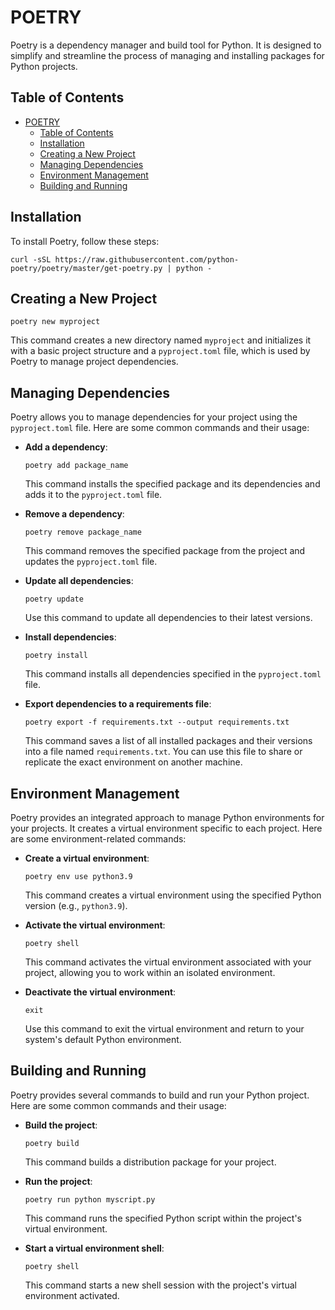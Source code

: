 # POETRY

Poetry is a dependency manager and build tool for Python. It is designed to simplify and streamline the process of managing and installing packages for Python projects.

## Table of Contents

- [POETRY](#poetry)
  - [Table of Contents](#table-of-contents)
  - [Installation](#installation)
  - [Creating a New Project](#creating-a-new-project)
  - [Managing Dependencies](#managing-dependencies)
  - [Environment Management](#environment-management)
  - [Building and Running](#building-and-running)

## Installation

To install Poetry, follow these steps:

   ```shell
   curl -sSL https://raw.githubusercontent.com/python-poetry/poetry/master/get-poetry.py | python -
   ```

## Creating a New Project

   ```shell
   poetry new myproject
   ```

   This command creates a new directory named `myproject` and initializes it with a basic project structure and a `pyproject.toml` file, which is used by Poetry to manage project dependencies.

## Managing Dependencies

Poetry allows you to manage dependencies for your project using the `pyproject.toml` file. Here are some common commands and their usage:

- **Add a dependency**:

  ```shell
  poetry add package_name
  ```

  This command installs the specified package and its dependencies and adds it to the `pyproject.toml` file.

- **Remove a dependency**:

  ```shell
  poetry remove package_name
  ```

  This command removes the specified package from the project and updates the `pyproject.toml` file.

- **Update all dependencies**:

  ```shell
  poetry update
  ```

  Use this command to update all dependencies to their latest versions.

- **Install dependencies**:

  ```shell
  poetry install
  ```

  This command installs all dependencies specified in the `pyproject.toml` file.

- **Export dependencies to a requirements file**:

  ```shell
  poetry export -f requirements.txt --output requirements.txt
  ```

  This command saves a list of all installed packages and their versions into a file named `requirements.txt`. You can use this file to share or replicate the exact environment on another machine.

## Environment Management

Poetry provides an integrated approach to manage Python environments for your projects. It creates a virtual environment specific to each project. Here are some environment-related commands:

- **Create a virtual environment**:

  ```shell
  poetry env use python3.9
  ```

  This command creates a virtual environment using the specified Python version (e.g., `python3.9`).

- **Activate the virtual environment**:

  ```shell
  poetry shell
  ```

  This command activates the virtual environment associated with your project, allowing you to work within an isolated environment.

- **Deactivate the virtual environment**:

  ```shell
  exit
  ```

  Use this command to exit the virtual environment and return to your system's default Python environment.

## Building and Running

Poetry provides several commands to build and run your Python project. Here are some common commands and their usage:

- **Build the project**:

  ```shell
  poetry build
  ```

  This command builds a distribution package for your project.

- **Run the project**:

  ```shell
  poetry run python myscript.py
  ```

  This command runs the specified Python script within the project's virtual environment.

- **Start a virtual environment shell**:

  ```shell
  poetry shell
  ```

  This command starts a new shell session with the project's virtual environment activated.

